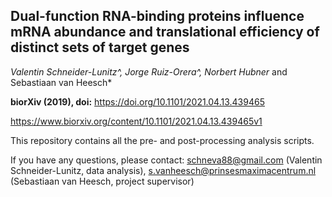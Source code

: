 ## Dual-function RNA-binding proteins influence mRNA abundance and translational efficiency of distinct sets of target genes
*Valentin Schneider-Lunitz^, Jorge Ruiz-Orera^, Norbert Hubner* and Sebastiaan van Heesch*

**biorXiv (2019), doi:** https://doi.org/10.1101/2021.04.13.439465

https://www.biorxiv.org/content/10.1101/2021.04.13.439465v1

This repository contains all the pre- and post-processing analysis scripts.



If you have any questions, please contact:
schneva88@gmail.com (Valentin Schneider-Lunitz, data analysis), s.vanheesch@prinsesmaximacentrum.nl (Sebastiaan van Heesch, project supervisor)

